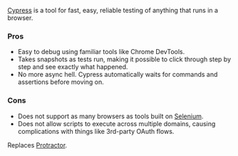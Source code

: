 [Cypress](https://cypress.io) is a tool for fast, easy, reliable testing of anything that runs in a browser.

### Pros

- Easy to debug using familiar tools like Chrome DevTools.
- Takes snapshots as tests run, making it possible to click through step by step and see exactly what happened.
- No more async hell. Cypress automatically waits for commands and assertions before moving on.

### Cons

- Does not support as many browsers as tools built on [Selenium](https://www.selenium.dev/).
- Does not allow scripts to execute across multiple domains, causing complications with things like 3rd-party OAuth flows.

Replaces [Protractor]().
